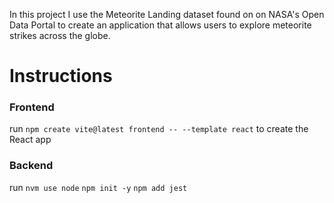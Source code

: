 In this project I use the Meteorite Landing dataset found on on NASA's Open Data Portal to create an application that allows users to explore meteorite strikes across the globe.

# Instructions

### Frontend
run ```npm create vite@latest frontend -- --template react``` to create the React app

### Backend
run ```nvm use node```
```npm init -y```
```npm add jest```


